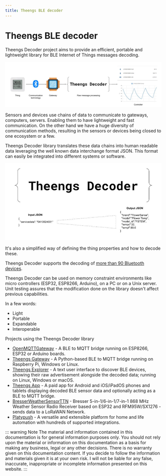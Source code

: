 ```yaml
---
title: Theengs BLE decoder
---
```

# Theengs BLE decoder

Theengs Decoder project aims to provide an efficient, portable and lightweight library for BLE Internet of Things messages decoding.

![Iot](./img/Theengs_decoder_iot_chain.jpg)

Sensors and devices use chains of data to communicate to gateways, computers, servers. Enabling them to have lightweight and fast communication.
On the other hand we have a huge diversity of communication methods, resulting in the sensors or devices being closed to one ecosystem or a few.

Theengs Decoder library translates these data chains into human readable data leveraging the well known data interchange format JSON. This format can easily be integrated into different systems or software.

![Overview](./img/Theengs_decoder.jpg)

It's also a simplified way of defining the thing properties and how to decode these.

Theengs Decoder supports the decoding of [more than 90 Bluetooth devices](https://decoder.theengs.io/devices/devices.html).

Theengs Decoder can be used on memory constraint environments like micro controllers (ESP32, ESP8266, Arduino), on a PC or on a Unix server.
Unit testing assures that the modification done on the library doesn't affect previous capabilities.

In a few words:
* Light
* Portable
* Expandable
* Interoperable

Projects using the Theengs Decoder library
* [OpenMQTTGateway](https://docs.openmqttgateway.com/) - A BLE to MQTT bridge running on ESP8266, ESP32 or Arduino boards.
* [Theengs Gateway](https://gateway.theengs.io/) - A Python-based BLE to MQTT bridge running on Raspberry Pi, Windows or Linux.
* [Theengs Explorer](https://github.com/theengs/explorer) - A text user interface to discover BLE devices, showing their raw advertisement alongside the decoded data; running on Linux, Windows or macOS.
* [Theengs App](https://app.theengs.io/) - A paid app for Android and iOS/iPadOS phones and tablets displaying decoded BLE sensor data and optionally acting as a BLE to MQTT bridge.
* [BresserWeatherSensorTTN](https://github.com/matthias-bs/BresserWeatherSensorTTN) - Bresser 5-in-1/6-in-1/7-in-1 868 MHz Weather Sensor Radio Receiver based on ESP32 and RFM95W/SX1276 - sends data to a LoRaWAN Network.
* [Platypush](https://github.com/BlackLight/platypush) - A versatile and extensible platform for home and life automation with hundreds of supported integrations.

::: warning Note
The material and information contained in this documentation is for general information purposes only. You should not rely upon the material or information on this documentation as a basis for making any business, legal or any other decisions. There is no warranty given on this documentation content. If you decide to follow the information and materials given it is at your own risk. I will not be liable for any false, inaccurate, inappropriate or incomplete information presented on this website.
:::
